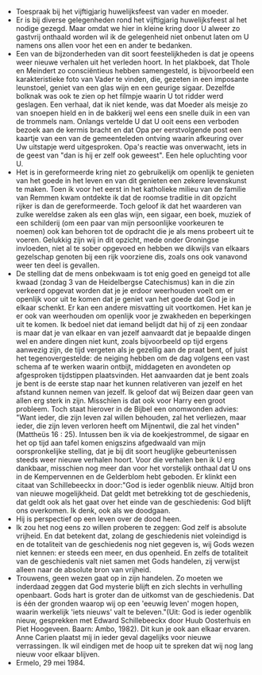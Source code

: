 - Toespraak bij het vijftigjarig huwelijksfeest van vader en moeder.
- Er is bij diverse gelegenheden rond het vijftigjarig huwelijksfeest al het nodige gezegd. Maar omdat we hier in kleine kring door U alweer zo gastvrij onthaald worden wil ik de gelegenheid niet onbenut laten om U namens ons allen voor  het een en ander te bedanken.
- Een van de bijzonderheden van dit soort feestelijkheden is dat je opeens weer nieuwe verhalen uit het verleden hoort. In het plakboek, dat Thole en Meindert zo consciëntieus hebben samengesteld, is bijvoorbeeld een karakteristieke foto van Vader te vinden, die, gezeten in een imposante leunstoel, geniet van een glas wijn en een geurige sigaar. Dezelfde bolknak was ook te zien op het filmpje waarin U tot ridder werd geslagen. Een verhaal, dat ik niet kende, was dat Moeder als meisje zo van snoepen hield en in de bakkerij wel eens een snelle duik in een van de trommels nam. Onlangs vertelde U dat U ooit eens een verboden bezoek aan de kermis bracht en dat Opa per eerstvolgende post een kaartje van een van de gemeenteleden ontving waarin afkeuring over Uw uitstapje werd uitgesproken. Opa's reactie was onverwacht, iets in de geest van "dan is hij er zelf ook geweest". Een hele opluchting voor U.
- Het is in gereformeerde kring niet zo gebruikelijk om openlijk te genieten van het goede in het leven en van dit genieten een zekere levenskunst te maken. Toen ik voor het eerst in het katholieke milieu van de familie van Remmen kwam ontdekte ik dat de roomse traditie in dit opzicht rijker is dan de gereformeerde. Toch geloof ik dat het waarderen van zulke wereldse zaken als een glas wijn, een sigaar, een boek, muziek of een schilderij (om een paar van mijn persoonlijke voorkeuren te noemen) ook kan behoren tot de opdracht die je als mens probeert uit te voeren. Gelukkig zijn wij in dit opzicht, mede onder Groningse invloeden, niet al te sober opgevoed en hebben we dikwijls van elkaars gezelschap genoten bij een rijk voorziene dis, zoals ons ook vanavond weer ten deel is gevallen.
- De stelling dat de mens onbekwaam is tot enig goed en geneigd tot alle kwaad (zondag 3 van de Heidelbergse Catechismus) kan in die zin verkeerd opgevat worden dat je je erdoor weerhouden voelt om er openlijk voor uit te komen dat je geniet van het goede dat God je in elkaar schenkt. Er kan een andere misvatting uit voortkomen. Het kan je er ook van weerhouden om openlijk voor je zwakheden en beperkingen uit te komen. Ik bedoel niet dat iemand belijdt dat hij of zij een zondaar is maar dat je van elkaar en van jezelf aanvaardt dat je bepaalde dingen wel en andere dingen niet kunt, zoals bijvoorbeeld op tijd ergens aanwezig zijn, de tijd vergeten als je gezellig aan de praat bent, of juist het tegenovergestelde: de neiging hebben om de dag volgens een vast schema af te werken waarin ontbijt, middageten en avondeten op afgesproken tijdstippen plaatsvinden. Het aanvaarden dat je bent zoals je bent is de eerste stap naar het kunnen relativeren van jezelf en het afstand kunnen nemen van jezelf. Ik geloof dat wij Beizen daar geen van allen erg sterk in zijn. Misschien is dat ook voor Harry een groot probleem. Toch staat hierover in de Bijbel een onomwonden advies: "Want ieder, die zijn leven zal willen behouden, zal het verliezen, maar ieder, die zijn leven verloren heeft om Mijnentwil, die zal het vinden" (Mattheüs 16 : 25). Intussen ben ik via de koekjestrommel, de sigaar en het op tijd aan tafel komen enigszins afgedwaald van mijn oorspronkelijke stelling, dat je bij dit soort heuglijke gebeurtenissen steeds weer nieuwe verhalen hoort. Voor die verhalen ben ik U erg dankbaar, misschien nog meer dan voor het vorstelijk onthaal dat U ons in de Kempervennen en de Gelderblom hebt geboden. Er klinkt een citaat van Schillebeeckx in door:"God is ieder ogenblik nieuw. Altijd bron van nieuwe mogelijkheid. Dat geldt met betrekking tot de geschiedenis, dat geldt ook als het gaat over het einde van de geschiedenis: God blijft ons overkomen. Ik denk, ook als we doodgaan.
- Hij is perspectief op een leven over de dood heen.
- Ik zou het nog eens zo willen proberen te zeggen: God zelf is absolute vrijheid. En dat betekent dat, zolang de geschiedenis niet voleindigd is en de totaliteit van de geschiedenis nog niet gegeven is, wij Gods wezen niet kennen: er steeds een meer, en dus openheid. En zelfs de totaliteit van de geschiedenis valt niet samen met Gods handelen, zij verwijst alleen naar de absolute bron van vrijheid.
- Trouwens, geen wezen gaat op in zijn handelen. Zo moeten we inderdaad zeggen dat God mysterie blijft en zich slechts in verhulling openbaart. Gods hart is groter dan de uitkomst van de geschiedenis. Dat is één der gronden waarop wij op een 'eeuwig leven' mogen hopen, waarin werkelijk 'iets nieuws' valt te beleven."(Uit: God is ieder ogenblik nieuw, gesprekken met Edward Schillebeeckx door Huub Oosterhuis en Piet Hoogeveen. Baarn: Ambo, 1982). 
  Dit kun je ook aan elkaar ervaren. Anne Carien plaatst mij in ieder geval dagelijks voor nieuwe verrassingen. Ik wil eindigen met de hoop uit te spreken dat wij nog lang nieuw voor elkaar blijven.
- Ermelo, 29 mei 1984.